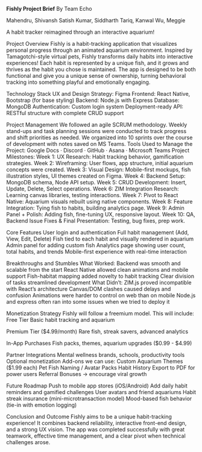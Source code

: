 **Fishly Project Brief**
By Team Echo

Mahendru, Shivansh
Satish Kumar, Siddharth
Tariq, Kanwal
Wu, Meggie

A habit tracker reimagined through an interactive aquarium!

Project Overview
Fishly is a habit-tracking application that visualizes personal progress through an animated aquarium environment. 
Inspired by Tamagotchi-style virtual pets, Fishly transforms daily habits into interactive experiences! Each habit is represented by a unique fish, and it grows and thrives as the habit you chose is maintained. 
The app is designed to be both functional and give you a unique sense of ownership, turning behavioral tracking into something playful and emotionally engaging.

Technology Stack
UX and Design Strategy: Figma
Frontend: React Native, Bootstrap (for base styling)
Backend: Node.js with Express
Database: MongoDB
Authentication: Custom login system
Deployment-ready API: RESTful structure with complete CRUD support


Project Management
We followed an agile SCRUM methodology. 
Weekly stand-ups and task planning sessions were conducted to track progress and shift priorities as needed. We organized into 10 sprints over the course of development with notes saved on MS Teams.
Tools Used to Manage the Project:
Google Docs · Discord · GitHub · Asana · Microsoft Teams
Project Milestones:
Week 1: 
UX Research: Habit tracking behavior, gamification strategies.
Week 2: 
Wireframing: User flows, app structure, initial aquarium concepts were created.
Week 3: 
Visual Design: Mobile-first mockups, fish illustration styles, UI themes created on Figma.
Week 4: 
Backend Setup: MongoDB schema, Node API setup.
Week 5: 
CRUD Development: Insert, Update, Delete, Select operations.
Week 6: 
ZIM Integration Research: Learning canvas libraries, testing interactions.
Week 7: 
Pivot to React Native: Aquarium visuals rebuilt using native components.
Week 8: 
Feature Integration: Tying fish to habits, building analytics page.
Week 9: 
Admin Panel + Polish: Adding fish, fine-tuning UX, responsive layout.
Week 10: 
QA, Backend Issue Fixes & Final Presentation: Testing, bug fixes, prep work.

Core Features
User login and authentication
Full habit management (Add, View, Edit, Delete)
Fish tied to each habit and visually rendered in aquarium
Admin panel for adding custom fish
Analytics page showing user count, total habits, and trends
Mobile-first experience with real-time interaction

Breakthroughs and Stumbles
What Worked:
Backend was smooth and scalable from the start
React Native allowed clean animations and mobile support
Fish-habitat mapping added novelty to habit tracking
Clear division of tasks streamlined development
What Didn’t:
ZIM.js proved incompatible with React’s architecture
Canvas/DOM clashes caused delays and confusion
Animations were harder to control on web than on mobile
Node.js and express often ran into some issues when we tried to deploy it

Monetization Strategy
Fishly will follow a freemium model. This will include:
Free Tier
Basic habit tracking and aquarium


Premium Tier ($4.99/month)
Rare fish, streak savers, advanced analytics


In-App Purchases
Fish packs, themes, aquarium upgrades ($0.99 - $4.99)


Partner Integrations
Mental wellness brands, schools, productivity tools
Optional monetization Add-ons we can use:
Custom Aquarium Themes ($1.99 each)
Pet Fish Naming / Avatar Packs
Habit History Export to PDF for power users
Referral Bonuses → encourage viral growth

Future Roadmap
Push to mobile app stores (iOS/Android)
Add daily habit reminders and gamified challenges
User avatars and friend aquariums
Habit streak insurance (mini-microtransaction model)
Mood-based fish behavior (tie-in with emotion logging)

Conclusion and Outcome
Fishly aims to be a unique habit-tracking experience! 
It combines backend reliability, interactive front-end design, and a strong UX vision. 
The app was completed successfully with great teamwork, effective time management, and a clear pivot when technical challenges arose.
